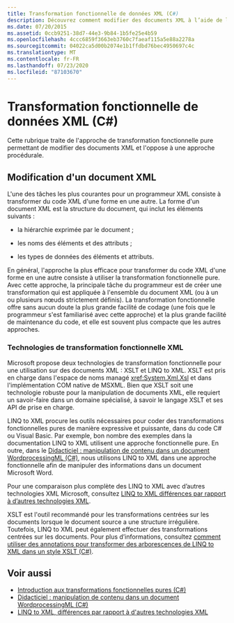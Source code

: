 ```yaml
---
title: Transformation fonctionnelle de données XML (C#)
description: Découvrez comment modifier des documents XML à l’aide de l’approche de transformation fonctionnelle pure en C# et comment cela diffère d’une approche procédurale.
ms.date: 07/20/2015
ms.assetid: 0ccb9251-38d7-44e3-9b84-1b5fe25e4b59
ms.openlocfilehash: 4ccc6859f3663eb3760c7faeaf115a5e88a2278a
ms.sourcegitcommit: 04022ca5d00b2074e1b1ffdbd76bec4950697c4c
ms.translationtype: MT
ms.contentlocale: fr-FR
ms.lasthandoff: 07/23/2020
ms.locfileid: "87103670"
---
```

# <a name="functional-transformation-of-xml-c"></a>Transformation fonctionnelle de données XML (C#)
Cette rubrique traite de l'approche de transformation fonctionnelle pure permettant de modifier des documents XML et l'oppose à une approche procédurale.  
  
## <a name="modifying-an-xml-document"></a>Modification d'un document XML  
 L'une des tâches les plus courantes pour un programmeur XML consiste à transformer du code XML d'une forme en une autre. La forme d'un document XML est la structure du document, qui inclut les éléments suivants :  
  
- la hiérarchie exprimée par le document ;  
  
- les noms des éléments et des attributs ;  
  
- les types de données des éléments et attributs.  
  
 En général, l'approche la plus efficace pour transformer du code XML d'une forme en une autre consiste à utiliser la transformation fonctionnelle pure. Avec cette approche, la principale tâche du programmeur est de créer une transformation qui est appliquée à l'ensemble du document XML (ou à un ou plusieurs nœuds strictement définis). La transformation fonctionnelle offre sans aucun doute la plus grande facilité de codage (une fois que le programmeur s'est familiarisé avec cette approche) et la plus grande facilité de maintenance du code, et elle est souvent plus compacte que les autres approches.  
  
### <a name="xml-functional-transformational-technologies"></a>Technologies de transformation fonctionnelle XML  
 Microsoft propose deux technologies de transformation fonctionnelle pour une utilisation sur des documents XML : XSLT et LINQ to XML. XSLT est pris en charge dans l'espace de noms managé <xref:System.Xml.Xsl> et dans l'implémentation COM native de MSXML. Bien que XSLT soit une technologie robuste pour la manipulation de documents XML, elle requiert un savoir-faire dans un domaine spécialisé, à savoir le langage XSLT et ses API de prise en charge.  
  
 LINQ to XML procure les outils nécessaires pour coder des transformations fonctionnelles pures de manière expressive et puissante, dans du code C# ou Visual Basic. Par exemple, bon nombre des exemples dans la documentation LINQ to XML utilisent une approche fonctionnelle pure. En outre, dans le [Didacticiel : manipulation de contenu dans un document WordprocessingML (C#)](./shape-of-wordprocessingml-documents.md), nous utilisons LINQ to XML dans une approche fonctionnelle afin de manipuler des informations dans un document Microsoft Word.  
  
 Pour une comparaison plus complète des LINQ to XML avec d’autres technologies XML Microsoft, consultez [LINQ to XML différences par rapport à d’autres technologies XML](./linq-to-xml-vs-other-xml-technologies.md).  
  
XSLT est l'outil recommandé pour les transformations centrées sur les documents lorsque le document source a une structure irrégulière. Toutefois, LINQ to XML peut également effectuer des transformations centrées sur les documents. Pour plus d’informations, consultez [comment utiliser des annotations pour transformer des arborescences de LINQ to XML dans un style XSLT (C#)](./how-to-use-annotations-to-transform-linq-to-xml-trees-in-an-xslt-style.md).
  
## <a name="see-also"></a>Voir aussi

- [Introduction aux transformations fonctionnelles pures (C#)](./introduction-to-pure-functional-transformations.md)
- [Didacticiel : manipulation de contenu dans un document WordprocessingML (C#)](./shape-of-wordprocessingml-documents.md)
- [LINQ to XML, différences par rapport à d'autres technologies XML](./linq-to-xml-vs-other-xml-technologies.md)
